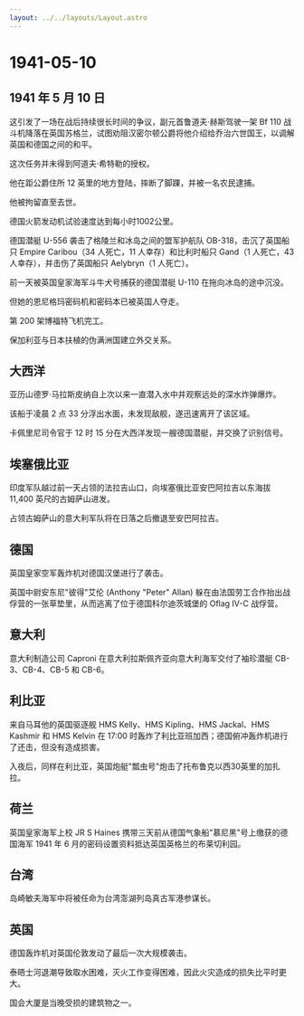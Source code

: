 ```yaml
---
layout: ../../layouts/Layout.astro
---
```


# 1941-05-10

## 1941 年 5 月 10 日

这引发了一场在战后持续很长时间的争议，副元首鲁道夫·赫斯驾驶一架 Bf 110
战斗机降落在英国苏格兰，试图劝阻汉密尔顿公爵将他介绍给乔治六世国王，以调解英国和德国之间的和平。

这次任务并未得到阿道夫·希特勒的授权。

他在距公爵住所 12 英里的地方登陆，摔断了脚踝，并被一名农民逮捕。

他被拘留直至去世。

德国火箭发动机试验速度达到每小时1002公里。

德国潜艇 U-556 袭击了格陵兰和冰岛之间的盟军护航队 OB-318，击沉了英国船只
Empire Caribou（34 人死亡，11 人幸存）和比利时船只 Gand（1 人死亡，43
人幸存），并击伤了英国船只 Aelybryn（1 人死亡）。

前一天被英国皇家海军斗牛犬号捕获的德国潜艇 U-110 在拖向冰岛的途中沉没。

但她的恩尼格玛密码机和密码本已被英国人夺走。

第 200 架博福特飞机完工。

保加利亚与日本扶植的伪满洲国建立外交关系。

## 大西洋

亚历山德罗·马拉斯皮纳自上次以来一直潜入水中并观察远处的深水炸弹爆炸。

该船于凌晨 2 点 33 分浮出水面，未发现敌舰，遂迅速离开了该区域。

卡佩里尼司令官于 12 时 15 分在大西洋发现一艘德国潜艇，并交换了识别信号。

## 埃塞俄比亚

印度军队越过前一天占领的法拉吉山口，向埃塞俄比亚安巴阿拉吉以东海拔
11,400 英尺的古姆萨山进发。

占领古姆萨山的意大利军队将在日落之后撤退至安巴阿拉吉。

## 德国

英国皇家空军轰炸机对德国汉堡进行了袭击。

英国中尉安东尼"彼得"艾伦 (Anthony "Peter" Allan)
躲在由法国劳工合作抬出战俘营的一张草垫里，从而逃离了位于德国科尔迪茨城堡的
Oflag IV-C 战俘营。

## 意大利

意大利制造公司 Caproni 在意大利拉斯佩齐亚向意大利海军交付了袖珍潜艇
CB-3、CB-4、CB-5 和 CB-6。

## 利比亚

来自马耳他的英国驱逐舰 HMS Kelly、HMS Kipling、HMS Jackal、HMS Kashmir
和 HMS Kelvin 在 17:00
时轰炸了利比亚班加西；德国俯冲轰炸机进行了还击，但没有造成损害。

入夜后，同样在利比亚，英国炮艇"瓢虫号"炮击了托布鲁克以西30英里的加扎拉。

## 荷兰

英国皇家海军上校 JR S Haines
携带三天前从德国气象船"慕尼黑"号上缴获的德国海军 1941 年 6
月的密码设置资料抵达英国英格兰的布莱切利园。

## 台湾

岛崎敏夫海军中将被任命为台湾澎湖列岛真古军港参谋长。

## 英国

德国轰炸机对英国伦敦发动了最后一次大规模袭击。

泰晤士河退潮导致取水困难，灭火工作变得困难，因此火灾造成的损失比平时更大。

国会大厦是当晚受损的建筑物之一。